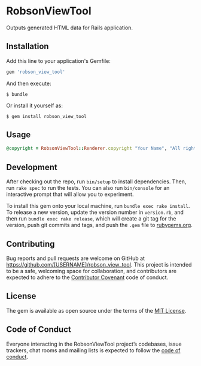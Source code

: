 # RobsonViewTool

Outputs generated HTML data for Rails application.

## Installation

Add this line to your application's Gemfile:

```ruby
gem 'robson_view_tool'
```

And then execute:

    $ bundle

Or install it yourself as:

    $ gem install robson_view_tool

## Usage

```ruby
@copyright = RobsonViewTool::Renderer.copyright "Your Name", "All rights reserved"
```

## Development

After checking out the repo, run `bin/setup` to install dependencies. Then, run `rake spec` to run the tests. You can also run `bin/console` for an interactive prompt that will allow you to experiment.

To install this gem onto your local machine, run `bundle exec rake install`. To release a new version, update the version number in `version.rb`, and then run `bundle exec rake release`, which will create a git tag for the version, push git commits and tags, and push the `.gem` file to [rubygems.org](https://rubygems.org).

## Contributing

Bug reports and pull requests are welcome on GitHub at https://github.com/[USERNAME]/robson_view_tool. This project is intended to be a safe, welcoming space for collaboration, and contributors are expected to adhere to the [Contributor Covenant](http://contributor-covenant.org) code of conduct.

## License

The gem is available as open source under the terms of the [MIT License](https://opensource.org/licenses/MIT).

## Code of Conduct

Everyone interacting in the RobsonViewTool project’s codebases, issue trackers, chat rooms and mailing lists is expected to follow the [code of conduct](https://github.com/[USERNAME]/robson_view_tool/blob/master/CODE_OF_CONDUCT.md).
